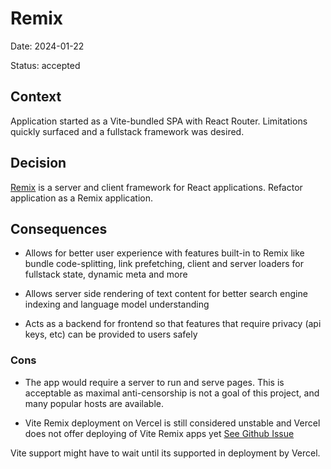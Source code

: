 # Remix

Date: 2024-01-22

Status: accepted

## Context

Application started as a Vite-bundled SPA with React Router. Limitations quickly surfaced and a fullstack framework was desired.

## Decision

[Remix](https://remix.run) is a server and client framework for React applications. Refactor application as a Remix application.

## Consequences

- Allows for better user experience with features built-in to Remix like bundle code-splitting, link prefetching, client and server loaders for fullstack state, dynamic meta and more

- Allows server side rendering of text content for better search engine indexing and language model understanding

- Acts as a backend for frontend so that features that require privacy (api keys, etc) can be provided to users safely

### Cons

- The app would require a server to run and serve pages. This is acceptable as maximal anti-censorship is not a goal of this project, and many popular hosts are available.

- Vite Remix deployment on Vercel is still considered unstable and Vercel does not offer deploying of Vite Remix apps yet [See Github Issue](https://github.com/vercel/remix/issues/63)

Vite support might have to wait until its supported in deployment by Vercel.
